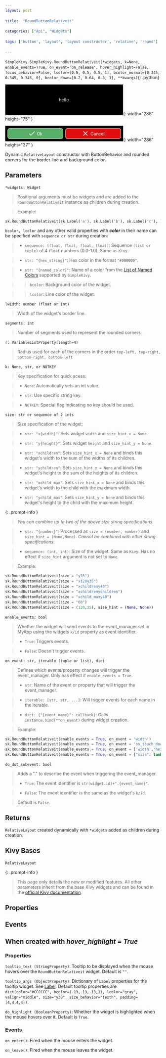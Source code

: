 ```yaml
---
layout: post

title:  "RoundButtonRelativeit"

categories: ["Api", "Widgets"]

tags: ['button', 'layout', 'layout constructor', 'relative', 'round']

---
```

`SimpleKivy.SimpleKivy.RoundButtonRelativeit(*widgets, k=None, enable_events=True, on_event='on_release', hover_highlight=False, focus_behavior=False, lcolor=[0.5, 0.5, 0.5, 1], bcolor_normal=[0.345, 0.345, 0.345, 0], bcolor_down=[0.2, 0.64, 0.8, 1], **kwargs)`{: .python}


![RoundButtonRelativeit.png](assets/img/docs/RoundButtonRelativeit.png){: width="286" height="75" }

![RoundButtonRelativeit.2.png](assets/img/docs/RoundButtonRelativeit.2.png){: width="286" height="37" }


Dynamic `RelativeLayout` constructor with ButtonBehavior and rounded corners for the border line and background color.

## Parameters


`*widgets: Widget`

> Positional arguments must be widgets and are added to the `RoundButtonRelativeit` instance as children during creation.

> Example:

```py
sk.RoundButtonRelativeit(sk.Label('a'), sk.Label('b'), sk.Label('c'), )
```



`bcolor, lcolor` and any other valid properties with ***color*** in their name can be specified with `sequence or str` during creation:

> - `sequence: [float, float, float, float]`: Sequence `(list or tuple)` of 4 `float` numbers (0.0-1.0). Same as `Kivy`.

> - `str: "{hex_string}"`: Hex color in the format `"#000000"`.

> - `str: "{named_color}"`: Name of a color from the [List of Named Colors](/posts/named_colors) supported by `SimpleKivy`.


>> `bcolor`: Background color of the widget.


>> `lcolor`: Line color of the widget.


`lwidth: number (float or int)`

> Width of the widget's border line.



`segments: int`

> Number of segments used to represent the rounded corners.

`r: VariableListProperty(length=4)`

> Radius used for each of the corners in the order `top-left, top-right, bottom-right, bottom-left`



`k: None, str, or NOTKEY`

> Key specification for quick acess:

> - `None`: Automatically sets an int value.

> - `str`: Use specific string key.

> - `NOTKEY`: Special flag indicating no key should be used.


`size: str or sequence of 2 ints`

> Size specification of the widget:


> - `str: "x{width}"`: Sets widget `width` and `size_hint_x = None`.

> - `str: "y{height}"`: Sets widget `height` and `size_hint_y = None`.

> - `str: "xchildren"`: Sets `size_hint_x = None` and binds this widget's width to the sum of the widths of its children.

> - `str: "ychildren"`: Sets `size_hint_y = None` and binds this widget's height to the sum of the heights of its children.

> - `str: "xchild_max"`: Sets `size_hint_x = None` and binds this widget's width to the child with the maximum width.

> - `str: "ychild_max"`: Sets `size_hint_y = None` and binds this widget's height to the child with the maximum height.


{: .prompt-info }

> *You can combine up to two of the above size string specifications.*

> - `str: "{number}"`: Processed as `size = (number, number)` and `size_hint = (None,None)`. *Cannot be combined with other string specifications*.


> - `sequence: (int, int)`: Size of the widget. Same as `Kivy`. Has no effect if `size_hint` argument is not set to `None`.


> Example:

```py
sk.RoundButtonRelativeit(size = "y35")
sk.RoundButtonRelativeit(size = "x120y35")
sk.RoundButtonRelativeit(size = "xchildreny40")
sk.RoundButtonRelativeit(size = "xchildrenychildren")
sk.RoundButtonRelativeit(size = "xchild_maxy40")
sk.RoundButtonRelativeit(size = "60")
sk.RoundButtonRelativeit(size = (120,35), size_hint = (None, None))
```

`enable_events: bool`

> Whether the widget will send events to the event_manager set in MyApp using the widgets `k/id` property as event identifier.
> - `True`: Triggers events.

> - `False`: Doesn't trigger events.


`on_event: str, iterable (tuple or list), dict`

> Defines which events/property changes will trigger the event_manager. Only has effect if `enable_events = True`.
> - `str`: Name of the event or property that will trigger the event_manager.

> - `iterable: [str, str, ...]`: Will trigger events for each name in the iterable.

> - `dict: {"{event_name}": callback}`: Calls `instance.bind(**on_event)` during widget creation.


> Example:

```py
sk.RoundButtonRelativeit(enable_events = True, on_event = 'width')
sk.RoundButtonRelativeit(enable_events = True, on_event = 'on_touch_down')
sk.RoundButtonRelativeit(enable_events = True, on_event = ['width','height','pos'])
sk.RoundButtonRelativeit(enable_events = True, on_event = {"size": lambda ins,v: print("size =",v)})

```

`do_dot_subevent: bool`

> Adds a "." to describe the event when triggering the event_manager.
> - `True`: The event identifier is `str(widget.id)+".{event_name}"`.

> - `False`: The event identifier is the same as the widget's `k/id`.

> Default is `False`.


## Returns

`RelativeLayout` created dynamically with `*widgets` added as children during creation.

## Kivy Bases

`RelativeLayout`


{: .prompt-info }

> This page only details the new or modified features. All other parameters inherit from the base Kivy widgets and can be found in the [official Kivy documentation](https://kivy.org/doc/stable).



## Properties

## Events


## When created with *hover_highlight = True*

### Properties


`tooltip_text (StringProperty)`: Tooltip to be displayed when the mouse hovers over the `RoundButtonRelativeit` widget. Default is `""`.

`tooltip_args (ObjectProperty)`: Dictionary of `Label` properties for the tooltip widget. See [Label](/posts/Label/). Default tooltip properties are `dict(color="#CCCCCC", bcolor=(.13,.13,.13,1), lcolor="gray", valign="middle", size="y30", size_behavior="texth", padding=[4,4,4,4])`.

`do_highlight (BooleanProperty)`: Whether the widget is highlighted when the mouse hovers over it. Default is `True`.



### Events


`on_enter()`: Fired when the mouse enters the widget.

`on_leave()`: Fired when the mouse leaves the widget.


